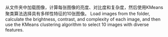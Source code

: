 从文件夹中加载图像，计算每张图像的亮度、对比度和复杂度，然后使用KMeans聚类算法选择具有多样性特征的10张图像。
Load images from the folder, calculate the brightness, contrast, and complexity of each image, and then use the KMeans clustering algorithm to select 10 images with diverse features.
